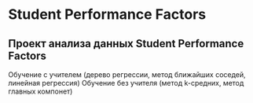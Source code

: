 # Student Performance Factors
## Проект анализа данных Student Performance Factors
Обучение с учителем (дерево регрессии, метод ближайших соседей, линейная регрессия)
Обучение без учителя (метод k-средних, метод главных компонет)
